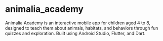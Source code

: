 # animalia_academy
Animalia Academy is an interactive mobile app for children aged 4 to 8, designed to teach them about animals, habitats, and behaviors through fun quizzes and exploration. Built using Android Studio, Flutter, and Dart.
